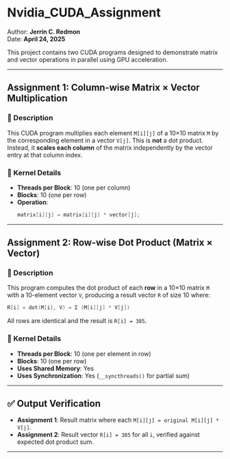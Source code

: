 # Nvidia_CUDA_Assignment

Author: **Jerrin C. Redmon**  
Date: **April 24, 2025**

This project contains two CUDA programs designed to demonstrate matrix and vector operations in parallel using GPU acceleration.

---

##  Assignment 1: Column-wise Matrix × Vector Multiplication

### 🔹 Description
This CUDA program multiplies each element `M[i][j]` of a 10×10 matrix `M` by the corresponding element in a vector `V[j]`. This is **not** a dot product. Instead, it **scales each column** of the matrix independently by the vector entry at that column index.

### 🔹 Kernel Details
- **Threads per Block**: 10 (one per column)
- **Blocks**: 10 (one per row)
- **Operation**:
  ```cpp
  matrix[i][j] = matrix[i][j] * vector[j];
  ```
---

##  Assignment 2: Row-wise Dot Product (Matrix × Vector)

### 🔹 Description
This program computes the dot product of each **row** in a 10×10 matrix `M` with a 10-element vector `V`, producing a result vector `R` of size 10 where:
```cpp
R[i] = dot(M[i], V) = Σ (M[i][j] * V[j])
```
All rows are identical and the result is `R[i] = 385`.

### 🔹 Kernel Details
- **Threads per Block**: 10 (one per element in row)
- **Blocks**: 10 (one per row)
- **Uses Shared Memory**: Yes
- **Uses Synchronization**: Yes (`__syncthreads()` for partial sum)


---

## ✅ Output Verification

- **Assignment 1**: Result matrix where each `M[i][j] = original M[i][j] * V[j]`.
- **Assignment 2**: Result vector `R[i] = 385` for all `i`, verified against expected dot product sum.

---

